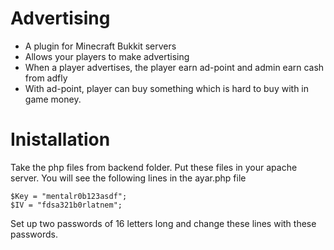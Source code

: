# Advertising
* A plugin for Minecraft Bukkit servers
* Allows your players to make advertising
* When a player advertises, the player earn ad-point and admin earn cash from adfly
* With ad-point, player can buy something which is hard to buy with in game money.

# Inistallation
Take the php files from backend folder. Put these files in your apache server. You will see the following lines in the ayar.php file
```
$Key = "mentalr0b123asdf";
$IV = "fdsa321b0rlatnem";
```
Set up two passwords of 16 letters long and change these lines with these passwords.
